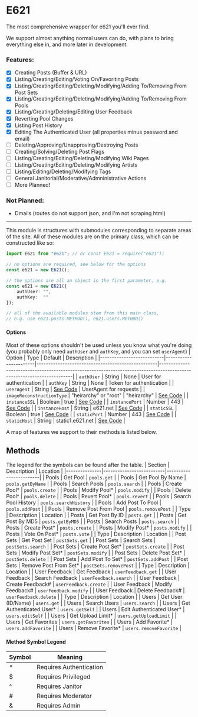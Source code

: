 # E621

The most comprehensive wrapper for e621 you'll ever find.

We support almost anything normal users can do, with plans to bring everything else in, and more later in development.

### Features:
- [x] Creating Posts (Buffer & URL)
- [x] Listing/Creating/Editing/Voting On/Favoriting Posts
- [x] Listing/Creating/Editing/Deleting/Modifying/Adding To/Removing From Post Sets
- [x] Listing/Creating/Editing/Deleting/Modifying/Adding To/Removing From Pools
- [x] Listing/Creating/Deleting/Editing User Feedback
- [x] Reverting Pool Changes
- [x] Listing Post History
- [x] Editing The Authenticated User (all properties minus password and email)
- [ ] Deleting/Approving/Unapproving/Destroying Posts
- [ ] Creating/Solving/Deleting Post Flags
- [ ] Listing/Creating/Editing/Deleting/Modifying Wiki Pages
- [ ] Listing/Creating/Editing/Deleting/Modifying Artists
- [ ] Listing/Editing/Deleting/Modifying Tags
- [ ] General Janitorial/Moderative/Admninistrative Actions
- [ ] More Planned!

### Not Planned:
- Dmails (routes do not support json, and I'm not scraping html)

<hr>

This module is structures with submodules corresponding to separate areas of the site. All of these modules are on the primary class, which can be constructed like so:
```typescript
import E621 from "e621"; // or const E621 = require("e621");

// no options are required, see below for the options
const e621 = new E621();

// the options are all an object in the first parameter, e.g.
const e621 = new E621({
	authUser: "",
	authKey:  ""
});

// all of the available modules stem from this main class,
// e.g. use e621.posts.METHOD(), e621.users.METHOD()
```

#### Options
Most of these options shouldn't be used unless you know what you're doing (you probably only need `authUser` and `authKey`, and you can set `userAgent`)
| Option                    | Type                  | Default                                           | Description                                                                                                           |
|---------------------------|-----------------------|---------------------------------------------------|-----------------------------------------------------------------------------------------------------------------------|
| `authUser`                | String                | None                                              | User for authentication                                                                                               |
| `authKey`                 | String                | None                                              | Token for authentication                                                                                              |
| `userAgent`               | String                | [See Code](https://github.com/DonovanDMC/E621/blob/484de793b5fe5d870d72bfe65d8a7c57ef41215a/src/types/index.d.ts#L63-L65) | UserAgent for requests                                                                                                |
| `imageReconstructionType` | "heirarchy" or "root" | "heirarchy"                                       | [See Code](https://github.com/DonovanDMC/E621/blob/484de793b5fe5d870d72bfe65d8a7c57ef41215a/src/types/index.d.ts#L59) |
| `instanceSSL`             | Boolean               | true                                              | [See Code](https://github.com/DonovanDMC/E621/blob/484de793b5fe5d870d72bfe65d8a7c57ef41215a/src/types/index.d.ts#L07) |
| `instancePort`            | Number                | 443                                               | [See Code](https://github.com/DonovanDMC/E621/blob/484de793b5fe5d870d72bfe65d8a7c57ef41215a/src/types/index.d.ts#L13) |
| `instanceHost`            | String                | e621.net                                          | [See Code](https://github.com/DonovanDMC/E621/blob/484de793b5fe5d870d72bfe65d8a7c57ef41215a/src/types/index.d.ts#L19) |
| `staticSSL`               | Boolean               | true                                              | [See Code](https://github.com/DonovanDMC/E621/blob/484de793b5fe5d870d72bfe65d8a7c57ef41215a/src/types/index.d.ts#L25) |
| `staticPort`              | Number                | 443                                               | [See Code](https://github.com/DonovanDMC/E621/blob/484de793b5fe5d870d72bfe65d8a7c57ef41215a/src/types/index.d.ts#L31) |
| `staticHost`              | String                | static1.e621.net                                  | [See Code](https://github.com/DonovanDMC/E621/blob/484de793b5fe5d870d72bfe65d8a7c57ef41215a/src/types/index.d.ts#L37) |


A map of features we support to their methods is listed below.

## Methods
The legend for the symbols can be found after the table.
| Section       | Description              | Location               |
|---------------|--------------------------|------------------------|
| Pools         | Get Pool                 | `pools.get`            |
| Pools         | Get Pool By Name         | `pools.getByName`      |
| Pools         | Search Pools             | `pools.search`         |
| Pools         | Create Pool*             | `pools.create`         |
| Pools         | Modify Pool*             | `pools.modify`         |
| Pools         | Delete Pool^             | `pools.delete`         |
| Pools         | Revert Pool*             | `pools.revert`         |
| Pools         | Search Pool History      | `pools.searchHistory`  |
| Pools         | Add Post To Pool         | `pools.addPost`        |
| Pools         | Remove Post From Pool    | `pools.removePost`     |
| Type          | Description              | Location               |
| Posts         | Get Post By ID           | `posts.get`            |
| Posts         | Get Post By MD5          | `posts.getByMD5`       |
| Posts         | Search Posts             | `posts.search`         |
| Posts         | Create Post*             | `posts.create`         |
| Posts         | Modify Post*             | `posts.modify`         |
| Posts         | Vote On Post*            | `posts.vote`           |
| Type          | Description              | Location               |
| Post Sets     | Get Post Set             | `postSets.get`         |
| Post Sets     | Search Sets              | `postSets.search`      |
| Post Sets     | Create Post Set*         | `postSets.create`      |
| Post Sets     | Modify Post Set*         | `postSets.modify`      |
| Post Sets     | Delete Post Set*         | `postSets.delete`      |
| Post Sets     | Add Post To Set*         | `postSets.addPost`     |
| Post Sets     | Remove Post From Set*    | `postSets.removePost`  |
| Type          | Description              | Location               |
| User Feedback | Get Feedback             | `userFeedback.get`     |
| User Feedback | Search Feedback          | `userFeedback.search`  |
| User Feedback | Create Feedback#         | `userFeedback.create`  |
| User Feedback | Modify Feedback#         | `userFeedback.modify`  |
| User Feedback | Delete Feedback#         | `userFeedback.delete`  |
| Type          | Description              | Location               |
| Users         | Get User (ID/Name)       | `users.get`            |
| Users         | Search Users             | `users.search`         |
| Users         | Get Authenticated User*  | `users.getSelf`        |
| Users         | Edit Authenticated User* | `users.editSelf`       |
| Users         | Get Upload Limit*        | `users.getUploadLimit` |
| Users         | Get Favorites            | `users.getFavorites`   |
| Users         | Add Favorite*            | `users.addFavorite`    |
| Users         | Remove Favorite*         | `users.removeFavorite` |

#### Method Symbol Legend
| Symbol | Meaning                 |
|--------|-------------------------|
| *      | Requires Authentication |
| $      | Requires Privileged     |
| ^      | Requires Janitor        |
| #      | Requires Moderator      |
| &      | Requires Admin          |

